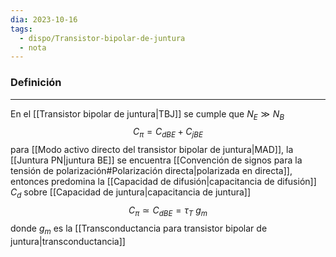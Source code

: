 ```yaml
---
dia: 2023-10-16
tags:
  - dispo/Transistor-bipolar-de-juntura
  - nota
---
```

### Definición
---
En el [[Transistor bipolar de juntura|TBJ]] se cumple que $N_E \gg N_B$ $$ C_\pi = C_{dBE} + C_{jBE} $$
para [[Modo activo directo del transistor bipolar de juntura|MAD]], la [[Juntura PN|juntura BE]] se encuentra [[Convención de signos para la tensión de polarización#Polarización directa|polarizada en directa]], entonces predomina la [[Capacidad de difusión|capacitancia de difusión]] $C_d$ sobre [[Capacidad de juntura|capacitancia de juntura]] $$ C_\pi \simeq C_{dBE} = \tau_T ~ g_m $$ donde $g_m$ es la [[Transconductancia para transistor bipolar de juntura|transconductancia]]